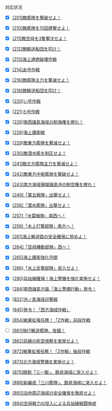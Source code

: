 対応状況

 - [x] [[201]敵艦隊を撃破せよ！](201.json)
 - [x] [[210]敵艦隊を10回邀撃せよ！](210.json)
 - [x] [[211]敵空母を3隻撃沈せよ！](211.json)
 - [x] [[212]敵輸送船団を叩け！](212.json)
 - [x] [[213]海上通商破壊作戦](213.json)
 - [x] [[214]あ号作戦](214.json)
 - [x] [[216]敵艦隊主力を撃滅せよ！](216.json)
 - [x] [[218]敵輸送船団を叩け！](218.json)
 - [x] [[220]い号作戦](220.json)
 - [x] [[221]ろ号作戦](221.json)
 - [x] [[226]南西諸島海域の制海権を握れ！](226.json)
 - [x] [[228]海上護衛戦](228.json)
 - [x] [[229]敵東方艦隊を撃滅せよ！](229.json)
 - [x] [[230]敵潜水艦を制圧せよ！](230.json)
 - [x] [[241]敵北方艦隊主力を撃滅せよ！](241.json)
 - [x] [[242]敵東方中枢艦隊を撃破せよ！](242.json)
 - [x] [[243]南方海域珊瑚諸島沖の制空権を握れ！](243.json)
 - [x] [[249]「第五戦隊」出撃せよ！](249.json)
 - [x] [[256]「潜水艦隊」出撃せよ！](256.json)
 - [x] [[257]「水雷戦隊」南西へ！](257.json)
 - [x] [[259]「水上打撃部隊」南方へ！](259.json)
 - [x] [[261]海上輸送路の安全確保に努めよ！](261.json)
 - [x] [[264]「空母機動部隊」西へ！](264.json)
 - [x] [[265]海上護衛強化月間](265.json)
 - [x] [[266]「水上反撃部隊」突入せよ！](266.json)
 - [x] [[280]兵站線確保！海上警備を強化実施せよ！](280.json)
 - [x] [[284]南西諸島方面「海上警備行動」発令！](284.json)
 - [x] [[822]沖ノ島海域迎撃戦](822.json)
 - [x] [[845]発令！「西方海域作戦」](845.json)
 - [x] [[854]戦果拡張任務！「Z作戦」前段作戦](854.json)
 - [ ] [[861]強行輸送艦隊、抜錨！](861.json)
 - [x] [[862]前線の航空偵察を実施せよ！](862.json)
 - [x] [[872]戦果拡張任務！「Z作戦」後段作戦](872.json)
 - [x] [[873]北方海域警備を実施せよ！](873.json)
 - [x] [[875]精鋭「三一駆」、鉄底海域に突入せよ！](875.json)
 - [x] [[888]新編成「三川艦隊」、鉄底海峡に突入せよ！](888.json)
 - [x] [[893]泊地周辺海域の安全確保を徹底せよ！](893.json)
 - [x] [[894]空母戦力の投入による兵站線戦闘哨戒](894.json)
 